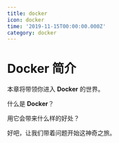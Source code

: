 ```yaml
---
title: docker
icon: docker
time: '2019-11-15T00:00:00.000Z'
category: docker
---
```


# Docker 简介

本章将带领你进入 **Docker** 的世界。

什么是 **Docker**？

用它会带来什么样的好处？

好吧，让我们带着问题开始这神奇之旅。

